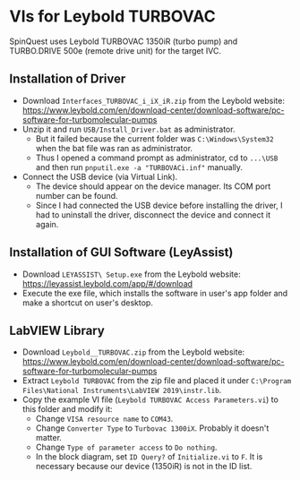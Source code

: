 # VIs for Leybold TURBOVAC

SpinQuest uses Leybold TURBOVAC 1350iR (turbo pump) and TURBO.DRIVE 500e (remote drive unit) for the target IVC.


## Installation of Driver

- Download `Interfaces_TURBOVAC_i_iX_iR.zip` from the Leybold website:
  https://www.leybold.com/en/download-center/download-software/pc-software-for-turbomolecular-pumps
- Unzip it and run `USB/Install_Driver.bat` as administrator.
    - But it failed because the current folder was `C:\Windows\System32` when the bat file was ran as administrator.
    - Thus I opened a command prompt as administrator, cd to `...\USB` and then run `pnputil.exe -a "TURBOVACi.inf"` manually.
- Connect the USB device (via Virtual Link).
    - The device should appear on the device manager.  Its COM port number can be found.
    - Since I had connected the USB device before installing the driver, I had to uninstall the driver, disconnect the device and connect it again.


## Installation of GUI Software (LeyAssist)

- Download `LEYASSIST\ Setup.exe` from the Leybold website:  https://leyassist.leybold.com/app/#/download
- Execute the exe file, which installs the software in user's app folder and make a shortcut on user's desktop.


## LabVIEW Library

- Download `Leybold__TURBOVAC.zip` from the Leybold website:
  https://www.leybold.com/en/download-center/download-software/pc-software-for-turbomolecular-pumps
- Extract `Leybold TURBOVAC` from the zip file and placed it under `C:\Program Files\National Instruments\LabVIEW 2019\instr.lib`.
- Copy the example VI file (`Leybold TURBOVAC Access Parameters.vi`) to this folder and modify it:
    - Change `VISA resource name` to `COM43`.
    - Change `Converter Type` to `Turbovac 1300iX`.  Probably it doesn't matter.
    - Change `Type of parameter access` to `Do nothing`.
    - In the block diagram, set `ID Query?` of `Initialize.vi` to `F`.  It is necessary because our device (1350iR) is not in the ID list.

